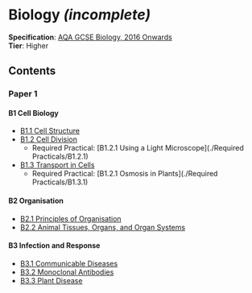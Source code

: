 # Biology _(incomplete)_
**Specification**: [AQA GCSE Biology, 2016 Onwards](https://filestore.aqa.org.uk/resources/biology/specifications/AQA-8461-SP-2016.PDF)  
**Tier**: Higher

## Contents
### Paper 1
#### B1 Cell Biology
* [B1.1 Cell Structure](./B1.1)
* [B1.2 Cell Division](./B1.2)
    - Required Practical: [B1.2.1 Using a Light Microscope](./Required Practicals/B1.2.1)
* [B1.3 Transport in Cells](./B1.3)
    - Required Practical: [B1.2.1 Osmosis in Plants](./Required Practicals/B1.3.1)

#### B2 Organisation
* [B2.1 Principles of Organisation](./B2.1)
* [B2.2 Animal Tissues, Organs, and Organ Systems](./B2.2)

#### B3 Infection and Response
* [B3.1 Communicable Diseases](./B3.1)
* [B3.2 Monoclonal Antibodies](./B3.2)
* [B3.3 Plant Disease](./B3.3)
